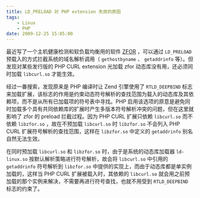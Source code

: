 ```yaml
---
title: LD_PRELOAD 对 PHP extension 失效的原因
tags:
    - Linux
    - PHP
date: 2009-12-25 15:05:00
---
```


最近写了一个主机健康检测和软负载均衡用的软件 [ZFOR](http://github.com/chaoslawful/zfor) ，可以通过 `LD_PRELOAD` 预载入的方式拦截系统的域名解析调用（ `gethostbyname` 、 `getaddrinfo` 等）。但发现对某些发行版的 PHP CURL extension 光加载 zfor 动态库没有用，还必须同时加载 `libcurl.so` 才能生效。
<!-- more -->

经过一番搜索，发现原来是 PHP 编译时让 Zend 引擎使用了 `RTLD_DEEPBIND` 标志来加载扩展，该标志的作用是约束动态符号解析的查找范围为载入的动态库及其依赖项，而不是从所有已加载项的符号表中寻找。PHP 启用该选项的原意是避免同时加载多个具有共同依赖库的扩展时产生多版本符号解析冲突的问题，但在这里就影响了 zfor 的 preload 拦截过程。因为 PHP CURL 扩展只依赖 `libcurl.so` 而不依赖 `libzfor.so` ，故在不预加载 `libcurl.so` 时 `libzfor.so` 不会列入 PHP CURL 扩展符号解析的查找范围，这样在 `libzfor.so` 中定义的 `getaddrinfo` 别名自然无法生效。

在同时预加载 `libcurl.so` 和 `libzfor.so` 时，由于是系统的动态库加载器 `ld-linux.so` 按默认解析策略进行符号解析，故会将 `libcurl.so` 中引用的 `getaddrinfo` 符号解析到 `libzfor.so` 中提供的实现上，而由于动态库都是单实例加载的，这样当 PHP CURL 扩展被载入时，其依赖的 `libcurl.so` 就会用之前预加载的那个实例来解决，不需要再进行符号查找，也就不用受到 `RTLD_DEEPBIND` 标志的约束了。

